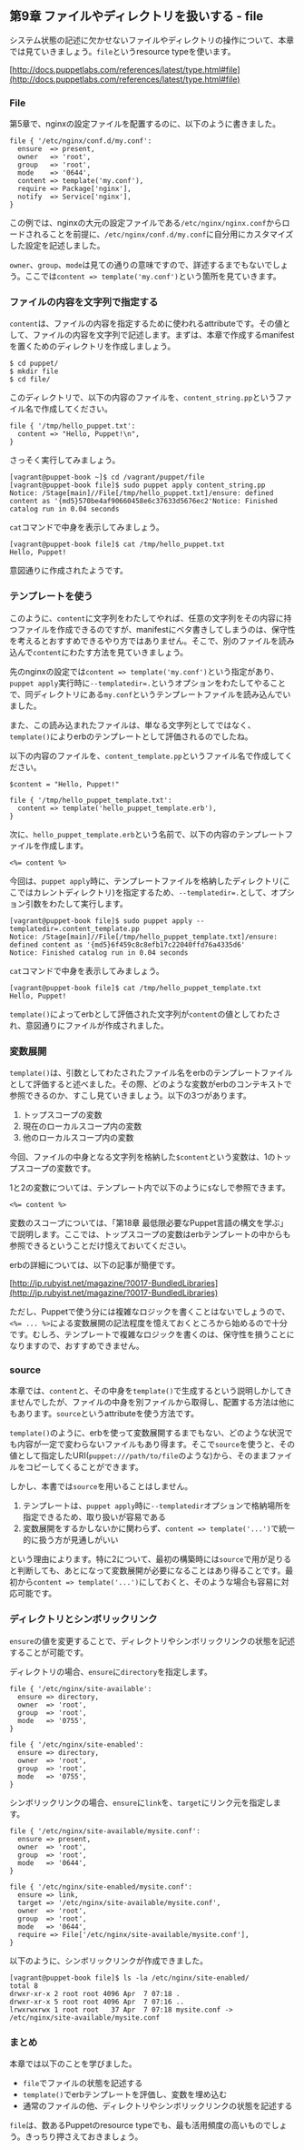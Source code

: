 ## 第9章 ファイルやディレクトリを扱いする - file

システム状態の記述に欠かせないファイルやディレクトリの操作について、本章では見ていきましょう。`file`というresource typeを使います。

[http://docs.puppetlabs.com/references/latest/type.html#file](http://docs.puppetlabs.com/references/latest/type.html#file)

### File

第5章で、nginxの設定ファイルを配置するのに、以下のように書きました。

```
file { '/etc/nginx/conf.d/my.conf':
  ensure  => present,
  owner   => 'root',
  group   => 'root',
  mode    => '0644',
  content => template('my.conf'),
  require => Package['nginx'],
  notify  => Service['nginx'],
}
```

この例では、nginxの大元の設定ファイルである`/etc/nginx/nginx.conf`からロードされることを前提に、`/etc/nginx/conf.d/my.conf`に自分用にカスタマイズした設定を記述しました。

`owner`、`group`、`mode`は見ての通りの意味ですので、詳述するまでもないでしょう。ここでは`content => template('my.conf')`という箇所を見ていきます。

### ファイルの内容を文字列で指定する

`content`は、ファイルの内容を指定するために使われるattributeです。その値として、ファイルの内容を文字列で記述します。まずは、本章で作成するmanifestを置くためのディレクトリを作成しましょう。

```
$ cd puppet/
$ mkdir file
$ cd file/
```

このディレクトリで、以下の内容のファイルを、`content_string.pp`というファイル名で作成してください。

```
file { '/tmp/hello_puppet.txt':
  content => "Hello, Puppet!\n",
}
```

さっそく実行してみましょう。

```
[vagrant@puppet-book ~]$ cd /vagrant/puppet/file
[vagrant@puppet-book file]$ sudo puppet apply content_string.pp
Notice: /Stage[main]//File[/tmp/hello_puppet.txt]/ensure: defined content as '{md5}570be4af90660458e6c37633d5676ec2'Notice: Finished catalog run in 0.04 seconds
```

`cat`コマンドで中身を表示してみましょう。

```
[vagrant@puppet-book file]$ cat /tmp/hello_puppet.txt
Hello, Puppet!
```

意図通りに作成されたようです。

### テンプレートを使う

このように、`content`に文字列をわたしてやれば、任意の文字列をその内容に持つファイルを作成できるのですが、manifestにベタ書きしてしまうのは、保守性を考えるとおすすめできるやり方ではありません。そこで、別のファイルを読み込んで`content`にわたす方法を見ていきましょう。

先のnginxの設定では`content => template('my.conf')`という指定があり、`puppet apply`実行時に`--templatedir=.`というオプションをわたしてやることで、同ディレクトリにある`my.conf`というテンプレートファイルを読み込んでいました。

また、この読み込まれたファイルは、単なる文字列としてではなく、`template()`によりerbのテンプレートとして評価されるのでしたね。

以下の内容のファイルを、`content_template.pp`というファイル名で作成してください。

```
$content = "Hello, Puppet!"

file { '/tmp/hello_puppet_template.txt':
  content => template('hello_puppet_template.erb'),
}
```

次に、`hello_puppet_template.erb`という名前で、以下の内容のテンプレートファイルを作成します。

```
<%= content %>
```

今回は、`puppet apply`時に、テンプレートファイルを格納したディレクトリ(ここではカレントディレクトリ)を指定するため、`--templatedir=.`として、オプション引数をわたして実行します。

```
[vagrant@puppet-book file]$ sudo puppet apply --templatedir=.content_template.pp
Notice: /Stage[main]//File[/tmp/hello_puppet_template.txt]/ensure: defined content as '{md5}6f459c8c8efb17c22040ffd76a4335d6'
Notice: Finished catalog run in 0.04 seconds
```

`cat`コマンドで中身を表示してみましょう。

```
[vagrant@puppet-book file]$ cat /tmp/hello_puppet_template.txt
Hello, Puppet!
```

`template()`によってerbとして評価された文字列が`content`の値としてわたされ、意図通りにファイルが作成されました。

### 変数展開

`template()`は、引数としてわたされたファイル名をerbのテンプレートファイルとして評価すると述べました。その際、どのような変数がerbのコンテキストで参照できるのか、すこし見ていきましょう。以下の3つがあります。

  1. トップスコープの変数
  2. 現在のローカルスコープ内の変数
  3. 他のローカルスコープ内の変数

今回、ファイルの中身となる文字列を格納した`$content`という変数は、1のトップスコープの変数です。

1と2の変数については、テンプレート内で以下のように`$`なしで参照できます。

```
<%= content %>
```

変数のスコープについては、「第18章 最低限必要なPuppet言語の構文を学ぶ」で説明します。ここでは、トップスコープの変数はerbテンプレートの中からも参照できるということだけ憶えておいてください。

erbの詳細については、以下の記事が簡便です。

[http://jp.rubyist.net/magazine/?0017-BundledLibraries](http://jp.rubyist.net/magazine/?0017-BundledLibraries)

ただし、Puppetで使う分には複雑なロジックを書くことはないでしょうので、`<%= ... %>`による変数展開の記法程度を憶えておくところから始めるので十分です。むしろ、テンプレートで複雑なロジックを書くのは、保守性を損うことになりますので、おすすめできません。

### source

本章では、`content`と、その中身を`template()`で生成するという説明しかしてきませんでしたが、ファイルの中身を別ファイルから取得し、配置する方法は他にもあります。`source`というattributeを使う方法です。

`template()`のように、erbを使って変数展開するまでもない、どのような状況でも内容が一定で変わらないファイルもあり得ます。そこで`source`を使うと、その値として指定したURI(`puppet:///path/to/file`のような)から、そのままファイルをコピーしてくることができます。

しかし、本書では`source`を用いることはしません。

  1. テンプレートは、`puppet apply`時に`--templatedir`オプションで格納場所を指定できるため、取り扱いが容易である
  2. 変数展開をするかしないかに関わらず、`content => template('...')`で統一的に扱う方が見通しがいい

という理由によります。特に2について、最初の構築時には`source`で用が足りると判断しても、あとになって変数展開が必要になることはあり得ることです。最初から`content => template('...')`にしておくと、そのような場合も容易に対応可能です。

### ディレクトリとシンボリックリンク

`ensure`の値を変更することで、ディレクトリやシンボリックリンクの状態を記述することが可能です。

ディレクトリの場合、`ensure`に`directory`を指定します。

```
file { '/etc/nginx/site-available':
  ensure => directory,
  owner  => 'root',
  group  => 'root',
  mode   => '0755',
}

file { '/etc/nginx/site-enabled':
  ensure => directory,
  owner  => 'root',
  group  => 'root',
  mode   => '0755',
}
```

シンボリックリンクの場合、`ensure`に`link`を、`target`にリンク元を指定します。

```
file { '/etc/nginx/site-available/mysite.conf':
  ensure => present,
  owner  => 'root',
  group  => 'root',
  mode   => '0644',
}

file { '/etc/nginx/site-enabled/mysite.conf':
  ensure => link,
  target => '/etc/nginx/site-available/mysite.conf',
  owner  => 'root',
  group  => 'root',
  mode   => '0644',
  require => File['/etc/nginx/site-available/mysite.conf'],
}
```

以下のように、シンボリックリンクが作成できました。

```
[vagrant@puppet-book file]$ ls -la /etc/nginx/site-enabled/
total 8
drwxr-xr-x 2 root root 4096 Apr  7 07:18 .
drwxr-xr-x 5 root root 4096 Apr  7 07:16 ..
lrwxrwxrwx 1 root root   37 Apr  7 07:18 mysite.conf -> /etc/nginx/site-available/mysite.conf
```

### まとめ

本章では以下のことを学びました。

  * `file`でファイルの状態を記述する
  * `template()`でerbテンプレートを評価し、変数を埋め込む
  * 通常のファイルの他、ディレクトリやシンボリックリンクの状態を記述する

`file`は、数あるPuppetのresource typeでも、最も活用頻度の高いものでしょう。きっちり押さえておきましょう。
